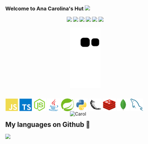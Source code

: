 ### Welcome to Ana Carolina's Hut <img src="https://media.giphy.com/media/mGcNjsfWAjY5AEZNw6/giphy.gif" width="50"></h2>

<div align="center"> 
  <a href="https://instagram.com/anacarolinacv" target="_blank"><img src="https://img.shields.io/badge/-Instagram-%23E4405F?style=for-the-badge&logo=instagram&logoColor=white" target="_blank"></a>
 <a href="https://discord.gg/G9GPg5SA75" target="_blank"><img src="https://img.shields.io/badge/Discord-7289DA?style=for-the-badge&logo=discord&logoColor=white" target="_blank"></a> 
  <a href = "mailto:ana.vasconcelos@ccc.ufcg.edu.br"><img src="https://img.shields.io/badge/-Gmail-%23333?style=for-the-badge&logo=gmail&logoColor=white" target="_blank"></a>
  <a href="https://www.linkedin.com/in/ana-carolina-vasconcelos-2b38511ab/" target="_blank"><img src="https://img.shields.io/badge/-LinkedIn-%230077B5?style=for-the-badge&logo=linkedin&logoColor=white" target="_blank"></a>
  <a href="https://open.spotify.com/user/22nesxwfozqgzfu5nc4fl2l6y?si=FP4CvcfdSVq6h1k10IQGFg" target="_blank"><img src="https://img.shields.io/badge/-Instagram-%23E4405F?style=for-the-badge&logo=instagram&logoColor=white" target="_blank"></a>
  <a href="https://www.last.fm/user/anacarolinacv" target="_blank"><img src="https://img.shields.io/badge/Lastfm-7289DA?style=for-the-badge&logo=last.fm&logoColor=white" target="_blank"></a> 
  
  
 
  ![Snake animation](https://github.com/rafaballerini/rafaballerini/blob/output/github-contribution-grid-snake.svg)
 
</div>

<div align="left"><br>
  <img align="center" alt="Carol-Js" height="40" width="40" src="https://raw.githubusercontent.com/devicons/devicon/master/icons/javascript/javascript-plain.svg">
  <img align="center" alt="Carol-Ts" height="40" width="40" src="https://raw.githubusercontent.com/devicons/devicon/master/icons/typescript/typescript-plain.svg">
  <img align="center" alt="Carol-NodeJs" height="40" width="40" src="https://raw.githubusercontent.com/devicons/devicon/master/icons/nodejs/nodejs-original.svg">
  <img align="center" alt="Carol-Java" height="40" width="40" src="https://raw.githubusercontent.com/devicons/devicon/master/icons/java/java-original.svg">
  <img align="center" alt="Carol-Spring" height="40" width="40" src="https://raw.githubusercontent.com/devicons/devicon/master/icons/spring/spring-original.svg">
  <img align="center" alt="Carol-Python" height="40" width="40" src="https://raw.githubusercontent.com/devicons/devicon/master/icons/python/python-original.svg">
  <img align="center" alt="Carol-Flask" height="40" width="40" src="https://raw.githubusercontent.com/devicons/devicon/master/icons/flask/flask-original.svg">
  <img align="center" alt="Carol-Redis" height="40" width="40" src="https://raw.githubusercontent.com/devicons/devicon/master/icons/redis/redis-original.svg">
  <img align="center" alt="Carol-Mongo" height="40" width="40" src="https://raw.githubusercontent.com/devicons/devicon/master/icons/mongodb/mongodb-original.svg">
  <img align="center" alt="Carol-MySQL" height="40" width="40" src="https://raw.githubusercontent.com/devicons/devicon/master/icons/mysql/mysql-original.svg">
  <img align="right" alt="Carol" src="https://media.giphy.com/media/BferOKonYOspm28AiB/giphy.gif" width="300">
</div>


## My languages on Github 📖
<div align="left">
<img height="180em" src="https://github-readme-stats.vercel.app/api/top-langs/?username=anacarolinacv&count_private=true&layout=compact&theme=dracula"/>
</div> 

